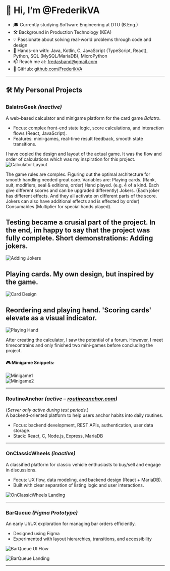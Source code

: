 # 👋 Hi, I’m @FrederikVA

- 🎓 Currently studying Software Engineering at DTU (B.Eng.)
- 🛠 Background in Production Technology (KEA)
- 💡 Passionate about solving real-world problems through code and design
- 🧠 Hands-on with: Java, Kotlin, C, JavaScript (TypeScript, React), Python, SQL (MySQL/MariaDB), MicroPython
- 📫 Reach me at: fredasband@gmail.com
- 🔗 GitHub: [github.com/FrederikVA](https://github.com/FrederikVA)

---

## 🛠 My Personal Projects

### **BalatroGeek** *(inactive)*
A web-based calculator and minigame platform for the card game *Balatro*.
- Focus: complex front-end state logic, score calculations, and interaction flows (React, JavaScript).
- Features: mini-games, real-time result feedback, smooth state transitions.

I have copied the design and layout of the actual game. It was the flow and order of calculations which was my inspiration for this project. 
![Calculator Layout](./screenshots/Calculator.png)

The game rules are complex. Figuring out the optimal architecture for smooth handling needed great care. 
Variables are: 
Playing cards. (Rank, suit, modifiers, seal & editions, order)
Hand played. (e.g. 4 of a kind. Each give different scores and can be upgraded differently)
Jokers. (Each joker has different effects. And they all activate on different parts of the score. Jokers can also have additional effects and is effected by order)
Consumables (Multiplier for special hands played).

Testing became a crusial part of the project. In the end, im happy to say that the project was fully complete. 
Short demonstrations: 
Adding jokers.
---
![Adding Jokers](./screenshots/AddingJokers.gif)  

Playing cards. My own design, but inspired by the game. 
---
![Card Design](./screenshots/CardDesign.png)  

Reordering and playing hand. 'Scoring cards' elevate as a visual indicator.
---
![Playing Hand](./screenshots/PlayingHand.gif)  


After creating the calculator, I saw the potential of a forum. However, I meet timecontrains and only finished two mini-games before concluding the project. 
#### 🎮 Minigame Snippets:

![Minigame1](./screenshots/minigame1.gif)  
![Minigame2](./screenshots/minigame2.gif)

---

### **RoutineAnchor** *(active – [routineanchor.com](https://routineanchor.com))*
(*Server only active during test periods.*)  
A backend-oriented platform to help users anchor habits into daily routines.
- Focus: backend development, REST APIs, authentication, user data storage.
- Stack: React, C, Node.js, Express, MariaDB

---

### **OnClassicWheels** *(inactive)*
A classified platform for classic vehicle enthusiasts to buy/sell and engage in discussions.
- Focus: UX flow, data modeling, and backend design (React + MariaDB).
- Built with clear separation of listing logic and user interactions.

![OnClassicWheels Landing](./screenshots/onclassicwheelLanding.png)

---

### **BarQueue** *(Figma Prototype)*
An early UI/UX exploration for managing bar orders efficiently.
- Designed using Figma
- Experimented with layout hierarchies, transitions, and accessibility

![BarQueue UI Flow](./screenshots/FigmaBarQueue.png)

![BarQueue Landing](./screenshots/BarQueueLanding.png)  

---


<!--
## 🧪 To Do
- Add links to GitHub repos for each project
- Possibly break out project folders
- Optimize GIF sizes for mobile
- Add README to each project folder
-->
